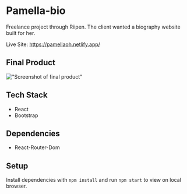 # Pamella-bio

Freelance project through Riipen. The client wanted a biography website built for her.

Live Site: https://pamellaoh.netlify.app/

## Final Product

!["Screenshot of final product"](https://github.com/Mohamed-C0DE/Pamella-bio/blob/main/src/images/Pamella-bio.gif?raw=true)

## Tech Stack

- React
- Bootstrap

## Dependencies

- React-Router-Dom

## Setup

Install dependencies with `npm install` and run `npm start` to view on local browser.
